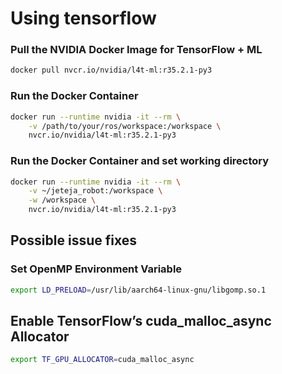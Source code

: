 # Using tensorflow

### Pull the NVIDIA Docker Image for TensorFlow + ML
```bash
docker pull nvcr.io/nvidia/l4t-ml:r35.2.1-py3
```

### Run the Docker Container
```bash
docker run --runtime nvidia -it --rm \
    -v /path/to/your/ros/workspace:/workspace \
    nvcr.io/nvidia/l4t-ml:r35.2.1-py3
```

### Run the Docker Container and set working directory
```bash
docker run --runtime nvidia -it --rm \
    -v ~/jeteja_robot:/workspace \
    -w /workspace \
    nvcr.io/nvidia/l4t-ml:r35.2.1-py3
```

## Possible issue fixes
### Set OpenMP Environment Variable
```bash
export LD_PRELOAD=/usr/lib/aarch64-linux-gnu/libgomp.so.1
```

## Enable TensorFlow’s cuda_malloc_async Allocator

```bash
export TF_GPU_ALLOCATOR=cuda_malloc_async

```


